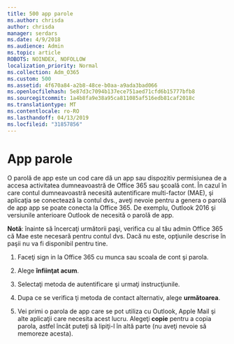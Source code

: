 ```yaml
---
title: 500 app parole
ms.author: chrisda
author: chrisda
manager: serdars
ms.date: 4/9/2018
ms.audience: Admin
ms.topic: article
ROBOTS: NOINDEX, NOFOLLOW
localization_priority: Normal
ms.collection: Adm_O365
ms.custom: 500
ms.assetid: 4f670a84-a2b8-48ce-b0aa-a9ada3bad066
ms.openlocfilehash: 5e87d3c7094b137ece751aed71cfd6b15777bfb8
ms.sourcegitcommit: 1a4b8fa9e38a95ca811085af516edb81caf2018c
ms.translationtype: MT
ms.contentlocale: ro-RO
ms.lasthandoff: 04/13/2019
ms.locfileid: "31857856"
---
```

# <a name="app-passwords"></a>App parole

O parolă de app este un cod care dă un app sau dispozitiv permisiunea de a accesa activitatea dumneavoastră de Office 365 sau şcoală cont. În cazul în care contul dumneavoastră necesită autentificare multi-factor (MAE), şi aplicaţia se conectează la contul dvs., aveţi nevoie pentru a genera o parolă de app app se poate conecta la Office 365. De exemplu, Outlook 2016 şi versiunile anterioare Outlook de necesită o parolă de app.

 **Notă**: înainte să încercaţi următorii paşi, verifica cu al tău admin Office 365 că Mae este necesară pentru contul dvs. Dacă nu este, opţiunile descrise în paşii nu va fi disponibil pentru tine.

1. Faceţi sign in la Office 365 cu munca sau scoala de cont şi parola.

2. Alege **înfiinţat acum**.

3. Selectaţi metoda de autentificare şi urmaţi instrucţiunile.

4. Dupa ce se verifica ţi metoda de contact alternativ, alege **următoarea**.

5. Vei primi o parola de app care se pot utiliza cu Outlook, Apple Mail şi alte aplicaţii care necesita acest lucru. Alegeţi **copie** pentru a copia parola, astfel încât puteţi să lipiţi-l în altă parte (nu aveţi nevoie să memoreze acesta).
